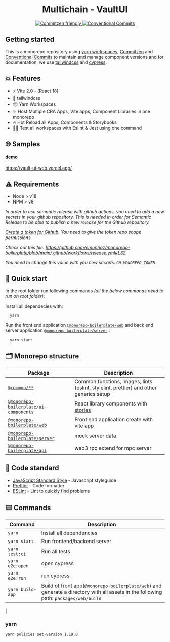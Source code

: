 <h1 align="center">Multichain - VaultUI</h1>

<p align="center">
  <a href="http://commitizen.github.io/cz-cli/">
	  <img src="https://img.shields.io/badge/commitizen-friendly-brightgreen.svg" alt="Commitzen friendly" />
  </a>
  <a href="https://conventionalcommits.org">
	  <img src="https://img.shields.io/badge/Conventional%20Commits-1.0.0-yellow.svg" alt="Conventional Commits" />
  </a>
</p>

## Getting started

This is a monorepo repository using [yarn workspaces](https://classic.yarnpkg.com/lang/en/docs/workspaces/), [Commitzen](http://commitizen.github.io/cz-cli/) and [Conventional Commits](https://conventionalcommits.org) to maintain and manage component versions and for documentation, we use [tailwindcss](https://tailwindcss.com/)
and [cypress](https://www.cypress.io/).

## 💥 Features

- ⚡️ Vite 2.0 - (React 18)
- 📖 tailwindcss
- 📦 Yarn Workspaces
- ✨ Host Multiple CRA Apps, Vite apps, Component Libraries in one monorepo
- 🔥 Hot Reload all Apps, Components & Storybooks
- 👨‍🔬 Test all workspaces with Eslint & Jest using one command

## 🌐 Samples

#### demo
 https://vault-ui-web.vercel.app/



## ⚠️ Requirements

- Node > v18
- NPM > v8

_In order to use semantic release with github actions, you need to add a new secrets in your github repository. This is needed in order for Semantic Release to be able to publish a new release for the Github repository._

_[Create a token for Github](https://help.github.com/en/github/authenticating-to-github/creating-a-personal-access-token-for-the-command-line). You need to give the token repo scope permissions._

_Check out this file: https://github.com/emunhoz/monorepo-boilerplate/blob/main/.github/workflows/release.yml#L32_

_You need to change this value with you new secrets: `GH_MONOREPO_TOKEN`_

## 🚀 Quick start

In the root folder run following commands _(all the below commands need to run on root folder)_:

Install all dependecies with:

```bash
  yarn
```

Run the front end application [`@monorepo-boilerplate/web`](./packages/web) and back end server application [`@monorepo-boilerplate/server`](./packages/server) :

```bash
  yarn start
```


## 🗂 Monorepo structure

| Package                                               | Description                                                                            |
| ----------------------------------------------------- | -------------------------------------------------------------------------------------- 
| [`@common/**`](./packages/commons)                    | Common functions, images, lints (eslint, stylelint, prettier) and other generics setup |
| [`@monorepo-boilerplate/ui-components`](./packages/ui-components) | React library components with [stories](https://storybook.js.org/)                     |
| [`@monorepo-boilerplate/web`](./packages/web)                    | Front end application create with vite app                                     |
| [`@monorepo-boilerplate/server`](./packages/server)                    | mock server data                                       |
| [`@monorepo-boilerplate/api`](./packages/api)                    | web3 rpc extend  for mpc server                                       |

## 🚨 Code standard

- [JavaScript Standard Style](https://standardjs.com/) - Javascript styleguide
- [Prettier](https://prettier.io/) - Code formatter
- [ESLint](https://eslint.org/) - Lint to quickly find problems


## ⌨️ Commands

| Command                 | Description                                                                                                                                                                               |
| ----------------------- | ----------------------------------------------------------------------------------------------------------------------------------------------------------------------------------------- |
| `yarn`                  | Install all dependencies                                                                                                                                                                  |
| `yarn start`            | Run frontend/backend server                                                                                                                                                                          |
| `yarn test:ci`          | Run all tests                                                                                                                                                                             |
| `yarn e2e:open`        | open cypress                                                                                                |
| `yarn e2e:run`     | run cypress                                                                                                                                                              |                                                                            |
| `yarn build-app`        | Build of front app([`@monorepo-boilerplate/web`](./packages/web)) and generate a directory with all assets in the following path: `packages/web/build`                                                |
|

### yarn
```
yarn policies set-version 1.19.0
```
